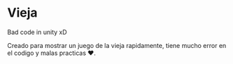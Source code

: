 # Vieja
Bad code in unity xD

Creado para mostrar un juego de la vieja rapidamente, tiene mucho error en el codigo y malas practicas ♥.